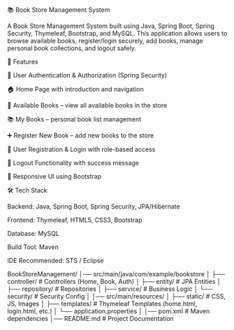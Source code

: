 📚 Book Store Management System

A Book Store Management System built using Java, Spring Boot, Spring Security, Thymeleaf, Bootstrap, and MySQL.
This application allows users to browse available books, register/login securely, add books, manage personal book collections, and logout safely.

🚀 Features

🔐 User Authentication & Authorization (Spring Security)

🏠 Home Page with introduction and navigation

📖 Available Books – view all available books in the store

📚 My Books – personal book list management

➕ Register New Book – add new books to the store

👤 User Registration & Login with role-based access

🚪 Logout Functionality with success message

🎨 Responsive UI using Bootstrap

🛠️ Tech Stack

Backend: Java, Spring Boot, Spring Security, JPA/Hibernate

Frontend: Thymeleaf, HTML5, CSS3, Bootstrap

Database: MySQL

Build Tool: Maven

IDE Recommended: STS / Eclipse


BookStoreManagement/
│── src/main/java/com/example/bookstore
│   ├── controller/      # Controllers (Home, Book, Auth)
│   ├── entity/          # JPA Entities
│   ├── repository/      # Repositories
│   ├── service/         # Business Logic
│   └── security/        # Security Config
│
│── src/main/resources/
│   ├── static/          # CSS, JS, Images
│   ├── templates/       # Thymeleaf Templates (home.html, login.html, etc.)
│   └── application.properties
│
│── pom.xml              # Maven dependencies
│── README.md            # Project Documentation
